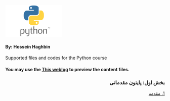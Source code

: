 <img src="images/Python-logo.png" alt="Diffrent perspective of objects." width="180" height="100" >

#### By: Hossein Haghbin

Supported files and codes for the Python course

#### You may use the [This weblog](https://haghbinh.github.io/Python-Course/) to preview the content files.
<h3 style="text-align: justify; direction:rtl">   
بخش اول: پایتون مقدماتی
</h3>

<div dir=rtl>
<a href="https://nbviewer.org/github/haghbinh/Python-Course/blob/master/Note%20Books/sec1.ipynb" target="_blank">
  1. مقدمه 
</a> <br>
  





